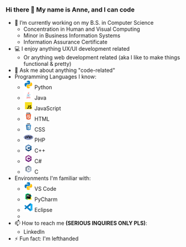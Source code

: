 ### Hi there 👋 My name is Anne, and I can code

- 🔭 I’m currently working on my B.S. in Computer Science
  - Concentration in Human and Visual Computing
  - Minor in Business Information Systems
  - Information Assurance Certificate
- 💻 I enjoy anything UX/UI development related
  - Or anything web development related (aka I like to make things functional & pretty)
- 💬 Ask me about anything "code-related"
- Programming Languages I know:
    * <img src="https://github.com/AnneH20/AnneH20/blob/main/Images/python.svg" width="25"> Python
    * <img src="https://github.com/AnneH20/AnneH20/blob/main/Images/java.svg" width="25"> Java
    * <img src="https://github.com/AnneH20/AnneH20/blob/main/Images/javascript.svg" width="25"> JavaScript
    * <img src="https://github.com/AnneH20/AnneH20/blob/main/Images/html.svg" width="25"> HTML
    * <img src="https://github.com/AnneH20/AnneH20/blob/main/Images/css.svg" width="25"> CSS
    * <img src="https://github.com/AnneH20/AnneH20/blob/main/Images/php.png" width="25"> PHP
    * <img src="https://github.com/AnneH20/AnneH20/blob/main/Images/c%2B%2B.svg" width="25"> C++
    * <img src="https://github.com/AnneH20/AnneH20/blob/main/Images/c%23.svg" width="25"> C#
    * <img src="https://github.com/AnneH20/AnneH20/blob/main/Images/c.svg" width="25"> C
- Environments I'm familiar with:
    * <img src="https://github.com/AnneH20/AnneH20/blob/main/Images/python.svg" width="25"> VS Code
    * <img src="https://github.com/AnneH20/AnneH20/blob/main/Images/pycharm.svg" width="25"> PyCharm
    * <img src="https://github.com/AnneH20/AnneH20/blob/main/Images/vscode.svg" width="25"> Eclipse
    * 
- 📫 How to reach me **(SERIOUS INQUIRES ONLY PLS)**:
    * LinkedIn <img scr="https://github.com/AnneH20/AnneH20/blob/main/Images/linkedin.svg" width="25">
- ⚡ Fun fact: I'm lefthanded
